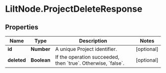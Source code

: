 # LiltNode.ProjectDeleteResponse

## Properties

Name | Type | Description | Notes
------------ | ------------- | ------------- | -------------
**id** | **Number** | A unique Project identifier. | [optional] 
**deleted** | **Boolean** | If the operation succeeded, then &#x60;true&#x60;. Otherwise, &#x60;false&#x60;. | [optional] 


